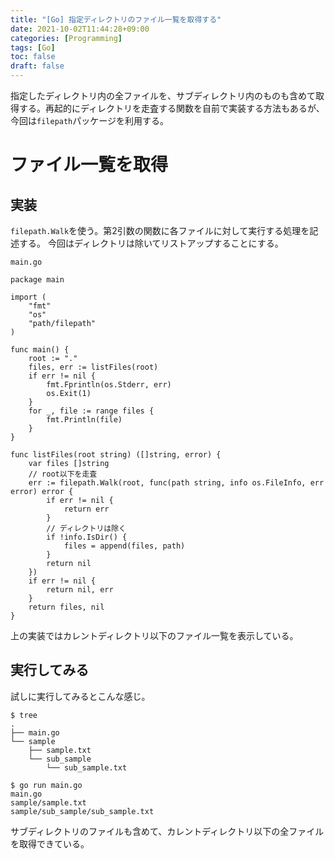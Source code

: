 ```yaml
---
title: "[Go] 指定ディレクトリのファイル一覧を取得する"
date: 2021-10-02T11:44:28+09:00
categories: [Programming]
tags: [Go]
toc: false
draft: false
---
```


指定したディレクトリ内の全ファイルを、サブディレクトリ内のものも含めて取得する。再起的にディレクトリを走査する関数を自前で実装する方法もあるが、今回は`filepath`パッケージを利用する。

<!--more-->

# ファイル一覧を取得

## 実装

`filepath.Walk`を使う。第2引数の関数に各ファイルに対して実行する処理を記述する。
今回はディレクトリは除いてリストアップすることにする。

`main.go`

```
package main

import (
	"fmt"
	"os"
	"path/filepath"
)

func main() {
	root := "."
	files, err := listFiles(root)
	if err != nil {
		fmt.Fprintln(os.Stderr, err)
        os.Exit(1)
	}
	for _, file := range files {
		fmt.Println(file)
	}
}

func listFiles(root string) ([]string, error) {
	var files []string
	// root以下を走査
	err := filepath.Walk(root, func(path string, info os.FileInfo, err error) error {
		if err != nil {
			return err
		}
		// ディレクトリは除く
		if !info.IsDir() {
			files = append(files, path)
		}
		return nil
	})
	if err != nil {
		return nil, err
	}
	return files, nil
}
```

上の実装ではカレントディレクトリ以下のファイル一覧を表示している。

## 実行してみる

試しに実行してみるとこんな感じ。

```text
$ tree
.
├── main.go
└── sample
    ├── sample.txt
    └── sub_sample
        └── sub_sample.txt
```

```text
$ go run main.go
main.go
sample/sample.txt
sample/sub_sample/sub_sample.txt
```

サブディレクトリのファイルも含めて、カレントディレクトリ以下の全ファイルを取得できている。